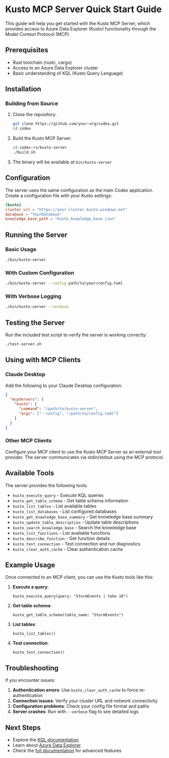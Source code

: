# Kusto MCP Server Quick Start Guide

This guide will help you get started with the Kusto MCP Server, which provides access to Azure Data Explorer (Kusto) functionality through the Model Context Protocol (MCP).

## Prerequisites

- Rust toolchain (rustc, cargo)
- Access to an Azure Data Explorer cluster
- Basic understanding of KQL (Kusto Query Language)

## Installation

### Building from Source

1. Clone the repository:
   ```bash
   git clone https://github.com/your-org/codex.git
   cd codex
   ```

2. Build the Kusto MCP Server:
   ```bash
   cd codex-rs/kusto-server
   ./build.sh
   ```

3. The binary will be available at `bin/kusto-server`

## Configuration

The server uses the same configuration as the main Codex application. Create a configuration file with your Kusto settings:

```toml
[kusto]
cluster_url = "https://your-cluster.kusto.windows.net"
database = "YourDatabase"
knowledge_base_path = "kusto_knowledge_base.json"
```

## Running the Server

### Basic Usage

```bash
./bin/kusto-server
```

### With Custom Configuration

```bash
./bin/kusto-server --config path/to/your/config.toml
```

### With Verbose Logging

```bash
./bin/kusto-server --verbose
```

## Testing the Server

Run the included test script to verify the server is working correctly:

```bash
./test-server.sh
```

## Using with MCP Clients

### Claude Desktop

Add the following to your Claude Desktop configuration:

```json
{
  "mcpServers": {
    "kusto": {
      "command": "/path/to/kusto-server",
      "args": ["--config", "/path/to/config.toml"]
    }
  }
}
```

### Other MCP Clients

Configure your MCP client to use the Kusto MCP Server as an external tool provider. The server communicates via stdin/stdout using the MCP protocol.

## Available Tools

The server provides the following tools:

- `kusto_execute_query` - Execute KQL queries
- `kusto_get_table_schema` - Get table schema information
- `kusto_list_tables` - List available tables
- `kusto_list_databases` - List configured databases
- `kusto_get_knowledge_base_summary` - Get knowledge base summary
- `kusto_update_table_description` - Update table descriptions
- `kusto_search_knowledge_base` - Search the knowledge base
- `kusto_list_functions` - List available functions
- `kusto_describe_function` - Get function details
- `kusto_test_connection` - Test connection and run diagnostics
- `kusto_clear_auth_cache` - Clear authentication cache

## Example Usage

Once connected to an MCP client, you can use the Kusto tools like this:

1. **Execute a query**:
   ```
   kusto_execute_query(query: "StormEvents | take 10")
   ```

2. **Get table schema**:
   ```
   kusto_get_table_schema(table_name: "StormEvents")
   ```

3. **List tables**:
   ```
   kusto_list_tables()
   ```

4. **Test connection**:
   ```
   kusto_test_connection()
   ```

## Troubleshooting

If you encounter issues:

1. **Authentication errors**: Use `kusto_clear_auth_cache` to force re-authentication
2. **Connection issues**: Verify your cluster URL and network connectivity
3. **Configuration problems**: Check your config file format and paths
4. **Server crashes**: Run with `--verbose` flag to see detailed logs

## Next Steps

- Explore the [KQL documentation](https://docs.microsoft.com/en-us/azure/data-explorer/kusto/query/)
- Learn about [Azure Data Explorer](https://docs.microsoft.com/en-us/azure/data-explorer/)
- Check the [full documentation](../README.md) for advanced features